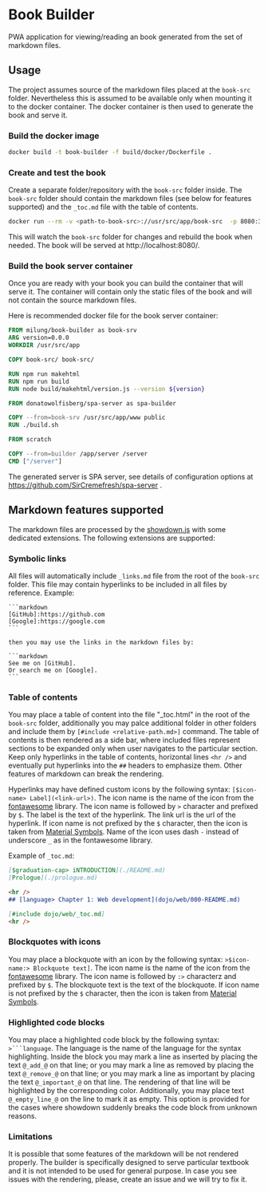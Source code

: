 # Book Builder

PWA application for viewing/reading an book generated from the set of markdown files. 

## Usage 

The project assumes source of the markdown files placed at the `book-src` folder. Nevertheless this is assumed to be available only when mounting it to the docker container. The docker container is then used to generate the book and serve it.

### Build the docker image

```bash
docker build -t book-builder -f build/docker/Dockerfile .
```

### Create and test the book

Create a separate folder/repository with the `book-src` folder inside. The `book-src` folder should contain the markdown files (see below for features supported) and the `_toc.md` file with the table of contents. 

```bash
docker run --rm -v <path-to-book-src>://usr/src/app/book-src  -p 8080:3333 book-builder
```
This will watch the `book-src` folder for changes and rebuild the book when needed. The book will be served at http://localhost:8080/.

### Build the book server container

Once you are ready with your book you can build the container that will serve it. The container will contain only the static files of the book and will not contain the source markdown files. 

Here is recommended docker file for the book server container:

```dockerfile
FROM milung/book-builder as book-srv
ARG version=0.0.0
WORKDIR /usr/src/app

COPY book-src/ book-src/

RUN npm run makehtml
RUN npm run build
RUN node build/makehtml/version.js --version ${version}

FROM donatowolfisberg/spa-server as spa-builder

COPY --from=book-srv /usr/src/app/www public
RUN ./build.sh

FROM scratch

COPY --from=builder /app/server /server
CMD ["/server"] 
```

The generated server is SPA server, see details of configuration options at https://github.com/SirCremefresh/spa-server .

## Markdown features supported

The markdown files are processed by the [showdown.js](https://showdownjs.com/) with some dedicated extensions. The following extensions are supported:

### Symbolic links
All files will automatically include `_links.md` file from the root of the `book-src` folder. This file may contain hyperlinks to be included in all files by reference. Example: 

    ```markdown
    [GitHub]:https://github.com
    [Google]:https://google.com
    ```

    then you may use the links in the markdown files by:

    ```markdown
    See me on [GitHub]. 
    Or search me on [Google].
    ```

### Table of contents
You may place a table of content into the file "_toc.html" in the root of the `book-src` folder, additionally you may palce additional folder in other folders and include them by `[#include <relative-path.md>]` command. The table of contents is then rendered as a side bar, where included files represent sections to be expanded only when user navigates to the particular section. Keep only hyperlinks in the table of contents, horizontal lines `<hr />` and eventually put hyperlinks into the `##` headers to emphasize them.  Other features of markdown can break the rendering. 
  
   Hyperlinks may have defined custom icons by the following syntax: `[$icon-name> Label](<link-url>)`. The icon name is the name of the icon from the [fontawesome](https://fontawesome.com/icons?d=gallery) library. The icon name is followed by `>` character and prefixed by `$`. The label is the text of the hyperlink. The link url is the url of the hyperlink. If icon name is not prefixed by the `$` character, then the icon is taken from [Material Symbols](https://fonts.google.com/icons). Name of the icon uses dash `-` instead of underscore `_` as in the fontawesome library.

   Example of `_toc.md`:

   ```markdown
   [$graduation-cap> iNTRODUCTION](./README.md)
   [Prologue](./prologue.md)

   <hr />
   ## [language> Chapter 1: Web development](dojo/web/000-README.md)

   [#include dojo/web/_toc.md]
   <hr />
   ```
### Blockquotes with icons

You may place a blockquote with an icon by the following syntax: `>$icon-name:> Blockquote text]`. The icon name is the name of the icon from the [fontawesome](https://fontawesome.com/icons?d=gallery) library. The icon name is followed by `:>` characterz and prefixed by `$`. The blockquote text is the text of the blockquote. If icon name is not prefixed by the `$` character, then the icon is taken from [Material Symbols](https://fonts.google.com/icons).

### Highlighted code blocks

You may place a highlighted code block by the following syntax: `>```language`. The language is the name of the language for the syntax highlighting. Inside the block you may mark a line as inserted by placing the text `@_add_@` on that line; or you may mark a line as removed by placing the text `@_remove_@` on that line; or you may mark a line as important by placing the text `@_important_@` on that line. The rendering of that line will be highlighted by the corresponding color. Additionally, you may place text `@_empty_line_@` on the line to mark it as empty. This option is provided for the cases where showdown suddenly breaks the code block from unknown reasons.

### Limitations
It is possible that some features of the markdown will be not rendered properly. The builder is specifically designed to serve particular textbook and it is not intended to be used for general purpose. In case you see issues with the rendering, please, create an issue and we will try to fix it.
